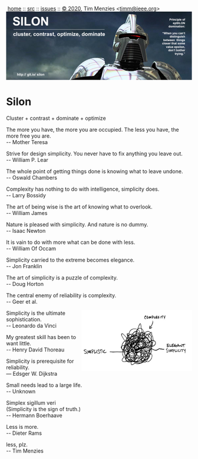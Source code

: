 <a name=top></a><p>       

&nbsp;[home](http://git.io/silon) ::
[src](https://github.com/timm/silon/raw/master/src) ::
[issues](http://git.io/silon) ::
<a href="https://github.com/timm/silon/raw/master/raw/master/LICENSE.md">&copy; 2020</a>,
Tim Menzies
<<a href="mailto:timm@ieee.org">timm&commat;ieee.org</a>>
<br>
[<img width=900 src="https://github.com/timm/silon/raw/master/etc/img/banner.jpg">](http://git.io/silon)<br>


# Silon


Cluster + contrast + dominate + optimize 

The more you have, the more you are occupied. The less you have, the more free you are.  
-- Mother Teresa

Strive for design simplicity. You never have to fix anything you leave out.   
-- William P. Lear

The whole point of getting things done is knowing what to leave undone.  
-- Oswald Chambers

Complexity has nothing to do with intelligence, simplicity does.  
-- Larry Bossidy

The art of being wise is the art of knowing what to overlook.   
-- William James

Nature is pleased with simplicity. And nature is no dummy.   
-- Isaac Newton

It is vain to do with more what can be done with less.   
-- William Of Occam

Simplicity carried to the extreme becomes elegance.  
-- Jon Franklin

The art of simplicity is a puzzle of complexity.  
-- Doug Horton

The central enemy of reliability is complexity.   
-- Geer et al.

<img width=300 align=right src="etc/img/simplicity.jpg">

Simplicity is the ultimate sophistication.  
-- Leonardo da Vinci

My greatest skill has been to want little.    
-- Henry David Thoreau

Simplicity is prerequisite for reliability.  
— Edsger W. Dijkstra

Small needs lead to a large life.   
-- Unknown

Simplex sigillum veri   
(Simplicity is the sign of truth.)  
-- Hermann Boerhaave

Less is more.   
-- Dieter Rams

less, plz.    
-- Tim Menzies
